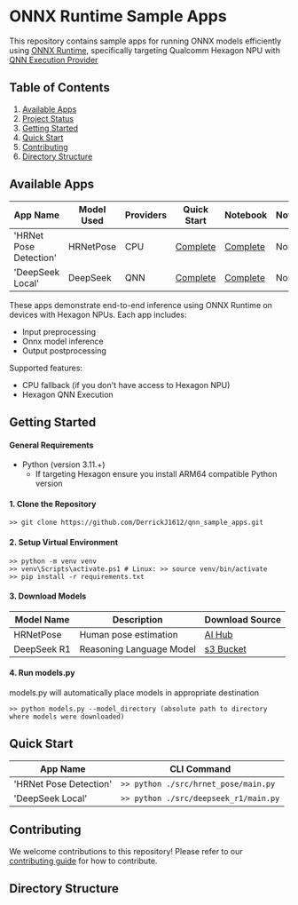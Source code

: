 # ONNX Runtime Sample Apps
This repository contains sample apps for running ONNX models efficiently using [ONNX Runtime](https://onnxruntime.ai/), specifically targeting Qualcomm Hexagon NPU with [QNN Execution Provider](https://onnxruntime.ai/docs/execution-providers/QNN-ExecutionProvider.html)
## Table of Contents
1. [Available Apps](#available-apps)
2. [Project Status](#project-status)
3. [Getting Started](#getting-started)
4. [Quick Start](#quick-start)
5. [Contributing](#contributing)
6. [Directory Structure](#directory-structure)

## Available Apps
| App Name               | Model Used | Providers | Quick Start                                                                          | Notebook                                                                                          | Notes |
|------------------------|------------|-----------|--------------------------------------------------------------------------------------|---------------------------------------------------------------------------------------------------|-------|
| 'HRNet Pose Detection' | HRNetPose  | CPU       |[Complete](https://github.com/DerrickJ1612/qnn_sample_apps/tree/main/src/hrnet_pose)  |[Complete](https://github.com/DerrickJ1612/qnn_sample_apps/tree/main/notebooks/pose_detection)     | None  |
| 'DeepSeek Local'       | DeepSeek   | QNN       |[Complete](https://github.com/DerrickJ1612/qnn_sample_apps/tree/main/src/deepseek_r1) |[Complete](https://github.com/DerrickJ1612/qnn_sample_apps/tree/main/notebooks/reasoning_llm)      | None  |

These apps demonstrate end-to-end inference using ONNX Runtime on devices with Hexagon NPUs. Each app includes:
- Input preprocessing
- Onnx model inference
- Output postprocessing
  
Supported features:
- CPU fallback (if you don't have access to Hexagon NPU)
- Hexagon QNN Execution

## Getting Started
#### General Requirements
- Python (version 3.11.+)
   - If targeting Hexagon ensure you install ARM64 compatible Python version
#### 1. Clone the Repository
```
>> git clone https://github.com/DerrickJ1612/qnn_sample_apps.git
```
#### 2. Setup Virtual Environment
```
>> python -m venv venv
>> venv\Scripts\activate.ps1 # Linux: >> source venv/bin/activate
>> pip install -r requirements.txt
```
#### 3. Download Models
| Model Name  | Description              | Download Source                                                                                               |
|-------------|--------------------------|---------------------------------------------------------------------------------------------------------------|
| HRNetPose   | Human pose estimation    | [AI Hub](https://aihub.qualcomm.com/compute/models/hrnet_pose?domain=Computer+Vision&useCase=Pose+Estimation) |
| DeepSeek R1 | Reasoning Language Model | [s3 Bucket](tbd)                                                                                              | 

#### 4. Run models.py
models.py will automatically place models in appropriate destination
```
>> python models.py --model_directory (absolute path to directory where models were downloaded)
```

## Quick Start

| App Name               | CLI Command                                 |
|------------------------|---------------------------------------------|
| 'HRNet Pose Detection' | ` >> python ./src/hrnet_pose/main.py `      |
| 'DeepSeek Local'       | ` >> python ./src/deepseek_r1/main.py `     |

## Contributing
We welcome contributions to this repository! Please refer to our [contributing guide](CONTRIBUTING.md) for how to contribute.

## Directory Structure


